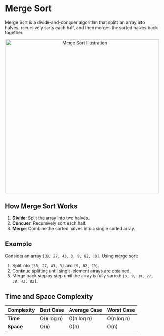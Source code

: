 # Merge Sort

Merge Sort is a divide-and-conquer algorithm that splits an array into halves, recursively sorts each half, and then merges the sorted halves back together.

<p align="center">
  <img src="https://startutorial.com/img/merge-sort-split.jpg" alt="Merge Sort Illustration" width="500" height="500">
</p>

## How Merge Sort Works
1. **Divide**: Split the array into two halves.
2. **Conquer**: Recursively sort each half.
3. **Merge**: Combine the sorted halves into a single sorted array.

## Example
Consider an array `[38, 27, 43, 3, 9, 82, 10]`. Using merge sort:
1. Split into `[38, 27, 43, 3]` and `[9, 82, 10]`.
2. Continue splitting until single-element arrays are obtained.
3. Merge back step by step until the array is fully sorted: `[3, 9, 10, 27, 38, 43, 82]`.

## Time and Space Complexity

| **Complexity** | **Best Case** | **Average Case** | **Worst Case** |
|----------------|---------------|------------------|----------------|
| **Time**       | O(n log n)    | O(n log n)       | O(n log n)     |
| **Space**      | O(n)          | O(n)             | O(n)           |
